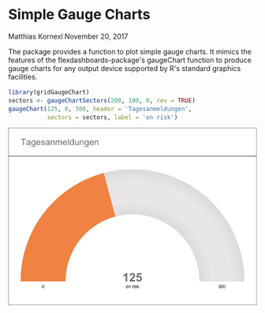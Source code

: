 Simple Gauge Charts
================
Matthias Kornexl
November 20, 2017

The package provides a function to plot simple gauge charts. It mimics the features of the flexdashboards-package's gaugeChart function to produce gauge charts for any output device supported by R's standard graphics facilities.

``` r
library(gridGaugeChart)
sectors <- gaugeChartSectors(200, 100, 0, rev = TRUE)
gaugeChart(125, 0, 300, header = 'Tagesanmeldungen',
           sectors = sectors, label = 'on risk')
```

![](README_files/figure-markdown_github/setup-1.png)
